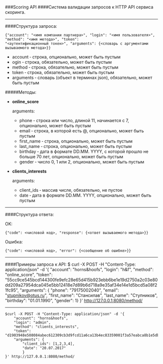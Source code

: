 ###Scoring API
####Система валидации запросов к HTTP API сервиса скоринга.
***
####Cтруктура запроса:

    {"account": "<имя компании партнера>", "login": "<имя пользователя>", "method": "<имя метода>", "token":
    "<аутентификационный токен>", "arguments": {<словарь с аргументами вызываемого метода>}}

* account ‐ строка, опционально, может быть пустым
* ogin ‐ строка, обязательно, может быть пустым
* method ‐ строка, обязательно, может быть пустым
* token ‐ строка, обязательно, может быть пустым
* arguments ‐ словарь (объект в терминах json), обязательно, может быть пустым


#####Методы:

- **online_score**

    arguments:
    * phone ‐ строка или число, длиной 11, начинается с 7, опционально, может быть пустым
    * email ‐ строка, в которой есть @, опционально, может быть пустым
    * first_name ‐ строка, опционально, может быть пустым
    * last_name ‐ строка, опционально, может быть пустым
    * birthday ‐ дата в формате DD.MM. YYYY, с которой прошло не больше 70 лет, опционально, может быть пустым
    * gender ‐ число 0, 1 или 2, опционально, может быть пустым


- **clients_interests**
    
    arguments:
    * client_ids ‐ массив числе, обязательно, не пустое
    * date ‐ дата в формате DD.MM. YYYY, опционально, может быть пустым
***

####Структура ответа:

OK:

    {"code": <числовой код>, "response": {<ответ вызываемого метода>}}

Ошибка:

    {"code": <числовой код>, "error": {<сообщение об ошибке>}}
***

####Примеры запроса к API:
    $ curl -X POST -H "Content-Type: application/json" -d '{
        "account": "horns&hoofs", 
        "login": "h&f", 
        "method": "online_score", 
        "token": "55cc9ce545bcd144300fe9efc28e65d415b923ebb6be1e19d2750a2c03e80dd209a27954dca045e5bb12418e7d89b6d718a9e35af34e14e1d5bcd5a08f21fc95",
        "arguments": {
            "phone": "79175002040", 
            "email": "stupnikov@otus.ru", 
            "first_name": "Стансилав",
            "last_name": "Ступников", 
            "birthday": "01.01.1990", 
            "gender": 1}
    }' http://127.0.0.1:8080/method/
    
***   

    $curl -X POST -H "Content-Type: application/json" -d '{
        "account": "horns&hoofs", 
        "login": "admin", 
        "method": "clients_interests", 
        "token": "d1903948e508084abec612309cb3d9fcd11a6ca13b4ec83359001f3a57eabca8b1e5db80cd883fdc966d0bbdf23312520dcc6e3e6163ef8790e51fb7a76a0e08", 
        "arguments": {
            "client_ids": [1,2,3,4], 
            "date": "20.07.2017"
            }
    }' http://127.0.0.1:8080/method/

